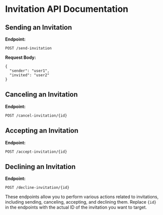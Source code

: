   <h1>Invitation API Documentation</h1>

  <h2>Sending an Invitation</h2>

  <p><strong>Endpoint:</strong></p>
  <pre><code>POST /send-invitation</code></pre>

  <p><strong>Request Body:</strong></p>
  <pre><code>{
  "sender": "user1",
  "invited": "user2"
}</code></pre>

  <h2>Canceling an Invitation</h2>

  <p><strong>Endpoint:</strong></p>
  <pre><code>POST /cancel-invitation/{id}</code></pre>

  <h2>Accepting an Invitation</h2>

  <p><strong>Endpoint:</strong></p>
  <pre><code>POST /accept-invitation/{id}</code></pre>

  <h2>Declining an Invitation</h2>

  <p><strong>Endpoint:</strong></p>
  <pre><code>POST /decline-invitation/{id}</code></pre>

  <p>These endpoints allow you to perform various actions related to invitations, including sending, canceling, accepting, and declining them. Replace <code>{id}</code> in the endpoints with the actual ID of the invitation you want to target.</p>
